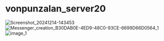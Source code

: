 # vonpunzalan_server20

![Screenshot_20241214-143453](https://github.com/user-attachments/assets/2d5a3c5b-a79f-4975-b901-83cce2966730)
![Messenger_creation_B30DAB0E-4ED9-48C0-93CE-6699D66D0564_1](https://github.com/user-attachments/assets/9c2f907e-0b8f-4385-8a29-3696a81fe4ca)
![image_1](https://github.com/user-attachments/assets/a2a7fdb1-459b-4295-a413-9c5f666a88ed)

